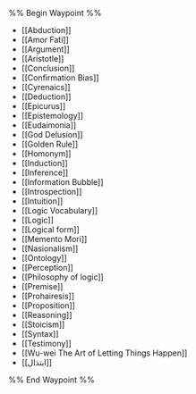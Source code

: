 %% Begin Waypoint %%
- [[Abduction]]
- [[Amor Fati]]
- [[Argument]]
- [[Aristotle]]
- [[Conclusion]]
- [[Confirmation Bias]]
- [[Cyrenaics]]
- [[Deduction]]
- [[Epicurus]]
- [[Epistemology]]
- [[Eudaimonia]]
- [[God Delusion]]
- [[Golden Rule]]
- [[Homonym]]
- [[Induction]]
- [[Inference]]
- [[Information Bubble]]
- [[Introspection]]
- [[Intuition]]
- [[Logic Vocabulary]]
- [[Logic]]
- [[Logical form]]
- [[Memento Mori]]
- [[Nasionalism]]
- [[Ontology]]
- [[Perception]]
- [[Philosophy of logic]]
- [[Premise]]
- [[Prohairesis]]
- [[Proposition]]
- [[Reasoning]]
- [[Stoicism]]
- [[Syntax]]
- [[Testimony]]
- [[Wu-wei The Art of Letting Things Happen]]
- [[ابتذال]]

%% End Waypoint %%
